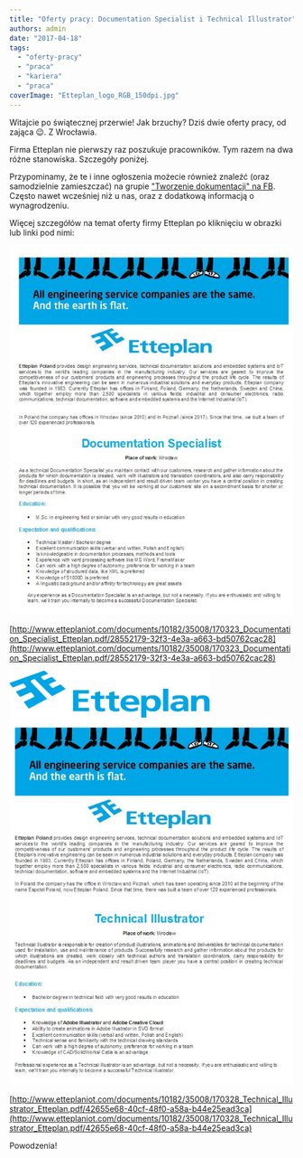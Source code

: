 ```yaml
---
title: "Oferty pracy: Documentation Specialist i Technical Illustrator"
authors: admin
date: "2017-04-18"
tags:
  - "oferty-pracy"
  - "praca"
  - "kariera"
  - "praca"
coverImage: "Etteplan_logo_RGB_150dpi.jpg"
---
```


Witajcie po świątecznej przerwie! Jak brzuchy? Dziś dwie oferty pracy, od zająca
😉. Z Wrocławia.

<!--truncate-->

Firma Etteplan nie pierwszy raz poszukuje pracowników. Tym razem na dwa różne
stanowiska. Szczegóły poniżej.

Przypominamy, że te i inne ogłoszenia możecie również znaleźć (oraz samodzielnie
zamieszczać) na grupie
["Tworzenie dokumentacji" na FB](https://www.facebook.com/groups/342747819400007/?fref=ts).
Często nawet wcześniej niż u nas, oraz z dodatkową informacją o wynagrodzeniu.

Więcej szczegółów na temat oferty firmy Etteplan po kliknięciu w obrazki lub
linki pod nimi:

[![](images/DocumentationSpecialistEtteplan.jpg)](http://www.etteplaniot.com/documents/10182/35008/170323_Documentation_Specialist_Etteplan.pdf/28552179-32f3-4e3a-a663-bd50762cac28)

[http://www.etteplaniot.com/documents/10182/35008/170323_Documentation_Specialist_Etteplan.pdf/28552179-32f3-4e3a-a663-bd50762cac28](http://www.etteplaniot.com/documents/10182/35008/170323_Documentation_Specialist_Etteplan.pdf/28552179-32f3-4e3a-a663-bd50762cac28)

[![](/img/cover/Etteplan_logo_RGB_150dpi.jpg)](http://www.etteplaniot.com/documents/10182/35008/170328_Technical_Illustrator_Etteplan.pdf/42655e68-40cf-48f0-a58a-b44e25ead3ca)
[![](images/TechnicalIllustratorEtteplan.jpg)](http://www.etteplaniot.com/documents/10182/35008/170328_Technical_Illustrator_Etteplan.pdf/42655e68-40cf-48f0-a58a-b44e25ead3ca)

[http://www.etteplaniot.com/documents/10182/35008/170328_Technical_Illustrator_Etteplan.pdf/42655e68-40cf-48f0-a58a-b44e25ead3ca](http://www.etteplaniot.com/documents/10182/35008/170328_Technical_Illustrator_Etteplan.pdf/42655e68-40cf-48f0-a58a-b44e25ead3ca)

Powodzenia!
